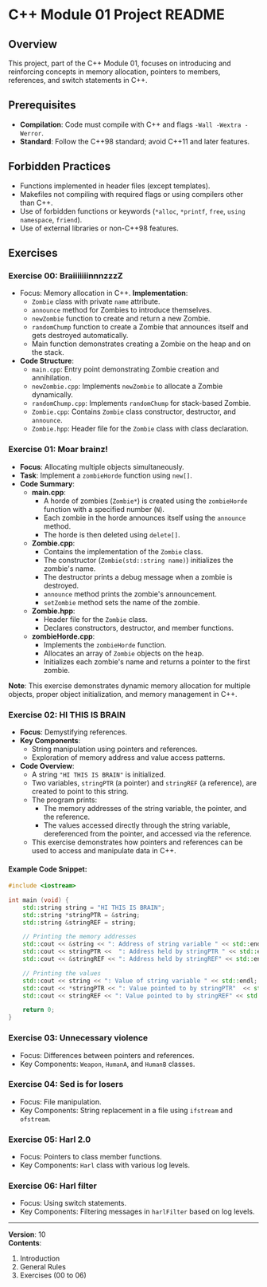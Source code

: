 # C++ Module 01 Project README

## Overview
This project, part of the C++ Module 01, focuses on introducing and reinforcing concepts in memory allocation, pointers to members, references, and switch statements in C++.

## Prerequisites
- **Compilation**: Code must compile with C++ and flags `-Wall -Wextra -Werror`.
- **Standard**: Follow the C++98 standard; avoid C++11 and later features.

## Forbidden Practices
- Functions implemented in header files (except templates).
- Makefiles not compiling with required flags or using compilers other than C++.
- Use of forbidden functions or keywords (`*alloc`, `*printf`, `free`, `using namespace`, `friend`).
- Use of external libraries or non-C++98 features.

## Exercises

### Exercise 00: BraiiiiiiinnnzzzZ
- Focus: Memory allocation in C++.
 **Implementation**:
  - `Zombie` class with private `name` attribute.
  - `announce` method for Zombies to introduce themselves.
  - `newZombie` function to create and return a new Zombie.
  - `randomChump` function to create a Zombie that announces itself and gets destroyed automatically.
  - Main function demonstrates creating a Zombie on the heap and on the stack.
- **Code Structure**:
  - `main.cpp`: Entry point demonstrating Zombie creation and annihilation.
  - `newZombie.cpp`: Implements `newZombie` to allocate a Zombie dynamically.
  - `randomChump.cpp`: Implements `randomChump` for stack-based Zombie.
  - `Zombie.cpp`: Contains `Zombie` class constructor, destructor, and `announce`.
  - `Zombie.hpp`: Header file for the `Zombie` class with class declaration.


### Exercise 01: Moar brainz!
- **Focus**: Allocating multiple objects simultaneously.
- **Task**: Implement a `zombieHorde` function using `new[]`.
- **Code Summary**:
  - **main.cpp**: 
    - A horde of zombies (`Zombie*`) is created using the `zombieHorde` function with a specified number (`N`).
    - Each zombie in the horde announces itself using the `announce` method.
    - The horde is then deleted using `delete[]`.
  - **Zombie.cpp**:
    - Contains the implementation of the `Zombie` class.
    - The constructor (`Zombie(std::string name)`) initializes the zombie's name.
    - The destructor prints a debug message when a zombie is destroyed.
    - `announce` method prints the zombie's announcement.
    - `setZombie` method sets the name of the zombie.
  - **Zombie.hpp**:
    - Header file for the `Zombie` class.
    - Declares constructors, destructor, and member functions.
  - **zombieHorde.cpp**:
    - Implements the `zombieHorde` function.
    - Allocates an array of `Zombie` objects on the heap.
    - Initializes each zombie's name and returns a pointer to the first zombie.

**Note**: This exercise demonstrates dynamic memory allocation for multiple objects, proper object initialization, and memory management in C++.


### Exercise 02: HI THIS IS BRAIN

- **Focus**: Demystifying references.
- **Key Components**:
  - String manipulation using pointers and references.
  - Exploration of memory address and value access patterns.
- **Code Overview**:
  - A string `"HI THIS IS BRAIN"` is initialized.
  - Two variables, `stringPTR` (a pointer) and `stringREF` (a reference), are created to point to this string.
  - The program prints:
    - The memory addresses of the string variable, the pointer, and the reference.
    - The values accessed directly through the string variable, dereferenced from the pointer, and accessed via the reference.
  - This exercise demonstrates how pointers and references can be used to access and manipulate data in C++.

#### Example Code Snippet:
```cpp
#include <iostream>

int main (void) {
    std::string string = "HI THIS IS BRAIN";
    std::string *stringPTR = &string;
    std::string &stringREF = string;

    // Printing the memory addresses
    std::cout << &string << ": Address of string variable " << std::endl;
    std::cout << stringPTR <<  ": Address held by stringPTR " << std::endl;
    std::cout << &stringREF << ": Address held by stringREF" << std::endl;

    // Printing the values
    std::cout << string << ": Value of string variable " << std::endl;
    std::cout << *stringPTR << ": Value pointed to by stringPTR"  << std::endl;
    std::cout << stringREF << ": Value pointed to by stringREF" << std::endl;

    return 0;
}
```


### Exercise 03: Unnecessary violence
- Focus: Differences between pointers and references.
- Key Components: `Weapon`, `HumanA`, and `HumanB` classes.

### Exercise 04: Sed is for losers
- Focus: File manipulation.
- Key Components: String replacement in a file using `ifstream` and `ofstream`.

### Exercise 05: Harl 2.0
- Focus: Pointers to class member functions.
- Key Components: `Harl` class with various log levels.

### Exercise 06: Harl filter
- Focus: Using switch statements.
- Key Components: Filtering messages in `harlFilter` based on log levels.



---

**Version**: 10  
**Contents**:
1. Introduction
2. General Rules
3. Exercises (00 to 06)

